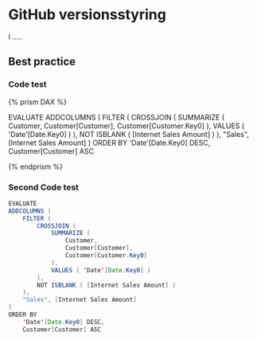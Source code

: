 # GitHub versionsstyring
I .....
## Best practice

### Code test
{% prism DAX %}

EVALUATE
ADDCOLUMNS (
    FILTER (
        CROSSJOIN (
            SUMMARIZE (
                Customer,
                Customer[Customer],
                Customer[Customer.Key0]
            ),
            VALUES ( 'Date'[Date.Key0] )
        ),
        NOT ISBLANK ( [Internet Sales Amount] )
    ),
    "Sales", [Internet Sales Amount]
)
ORDER BY
    'Date'[Date.Key0] DESC,
    Customer[Customer] ASC
    
{% endprism %}

### Second Code test
```java
EVALUATE
ADDCOLUMNS (
    FILTER (
        CROSSJOIN (
            SUMMARIZE (
                Customer,
                Customer[Customer],
                Customer[Customer.Key0]
            ),
            VALUES ( 'Date'[Date.Key0] )
        ),
        NOT ISBLANK ( [Internet Sales Amount] )
    ),
    "Sales", [Internet Sales Amount]
)
ORDER BY
    'Date'[Date.Key0] DESC,
    Customer[Customer] ASC
```
